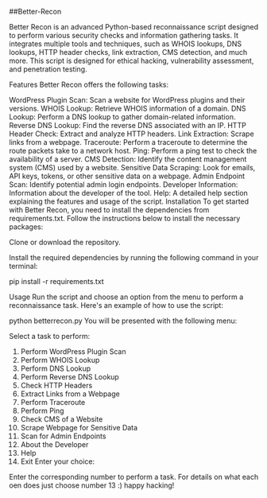 ##Better-Recon

Better Recon is an advanced Python-based reconnaissance script designed to perform various security checks and information gathering tasks. It integrates multiple tools and techniques, such as WHOIS lookups, DNS lookups, HTTP header checks, link extraction, CMS detection, and much more. This script is designed for ethical hacking, vulnerability assessment, and penetration testing.

Features
Better Recon offers the following tasks:

WordPress Plugin Scan: Scan a website for WordPress plugins and their versions.
WHOIS Lookup: Retrieve WHOIS information of a domain.
DNS Lookup: Perform a DNS lookup to gather domain-related information.
Reverse DNS Lookup: Find the reverse DNS associated with an IP.
HTTP Header Check: Extract and analyze HTTP headers.
Link Extraction: Scrape links from a webpage.
Traceroute: Perform a traceroute to determine the route packets take to a network host.
Ping: Perform a ping test to check the availability of a server.
CMS Detection: Identify the content management system (CMS) used by a website.
Sensitive Data Scraping: Look for emails, API keys, tokens, or other sensitive data on a webpage.
Admin Endpoint Scan: Identify potential admin login endpoints.
Developer Information: Information about the developer of the tool.
Help: A detailed help section explaining the features and usage of the script.
Installation
To get started with Better Recon, you need to install the dependencies from requirements.txt. Follow the instructions below to install the necessary packages:

Clone or download the repository.

Install the required dependencies by running the following command in your terminal:

pip install -r requirements.txt

Usage
Run the script and choose an option from the menu to perform a reconnaissance task. Here's an example of how to use the script:


python betterrecon.py
You will be presented with the following menu:


Select a task to perform:
1. Perform WordPress Plugin Scan
2. Perform WHOIS Lookup
3. Perform DNS Lookup
4. Perform Reverse DNS Lookup
5. Check HTTP Headers
6. Extract Links from a Webpage
7. Perform Traceroute
8. Perform Ping
9. Check CMS of a Website
10. Scrape Webpage for Sensitive Data
11. Scan for Admin Endpoints
12. About the Developer
13. Help
14. Exit
Enter your choice:

Enter the corresponding number to perform a task. For details on what each oen does just choose number 13 :) happy hacking!
